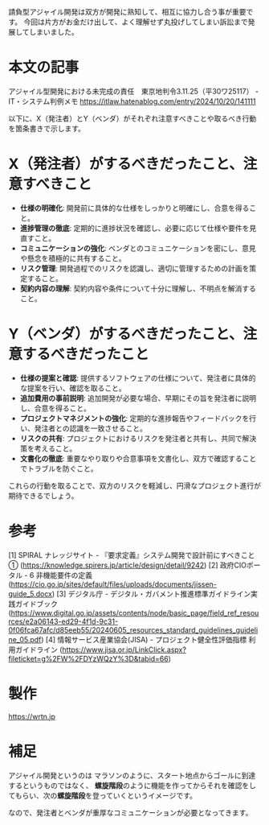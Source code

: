 <!--
title:   アジャイル型開発における未完成の責任　東京地判令3.11.25（平30ワ25117）
tags:    アジャイル開発
id:      ee005a391f63b8c0368d
private: false
-->
請負型アジャイル開発は双方が開発に熟知して、相互に協力し合う事が重要です。
今回は片方がお金だけ出して、よく理解せず丸投げしてしまい訴訟まで発展してしまいました。

# 本文の記事
アジャイル型開発における未完成の責任　東京地判令3.11.25（平30ワ25117） - IT・システム判例メモ
https://itlaw.hatenablog.com/entry/2024/10/20/141111



以下に、X（発注者）とY（ベンダ）がそれぞれ注意すべきことや取るべき行動を箇条書きで示します。

# X（発注者）がするべきだったこと、注意すべきこと
- **仕様の明確化**: 開発前に具体的な仕様をしっかりと明確にし、合意を得ること。
- **進捗管理の徹底**: 定期的に進捗状況を確認し、必要に応じて仕様や要件を見直すこと。
- **コミュニケーションの強化**: ベンダとのコミュニケーションを密にし、意見や懸念を積極的に共有すること。
- **リスク管理**: 開発過程でのリスクを認識し、適切に管理するための計画を策定すること。
- **契約内容の理解**: 契約内容や条件について十分に理解し、不明点を解消すること。

# Y（ベンダ）がするべきだったこと、注意するべきだったこと
- **仕様の提案と確認**: 提供するソフトウェアの仕様について、発注者に具体的な提案を行い、確認を取ること。
- **追加費用の事前説明**: 追加開発が必要な場合、早期にその旨を発注者に説明し、合意を得ること。
- **プロジェクトマネジメントの強化**: 定期的な進捗報告やフィードバックを行い、発注者との認識を一致させること。
- **リスクの共有**: プロジェクトにおけるリスクを発注者と共有し、共同で解決策を考えること。
- **文書化の徹底**: 重要なやり取りや合意事項を文書化し、双方で確認することでトラブルを防ぐこと。

これらの行動を取ることで、双方のリスクを軽減し、円滑なプロジェクト進行が期待できるでしょう。

# 参考

[1] SPIRAL ナレッジサイト - 『要求定義』システム開発で設計前にすべきこと① (https://knowledge.spirers.jp/article/design/detail/9242)
[2] 政府CIOポータル - 6 非機能要件の定義 (https://cio.go.jp/sites/default/files/uploads/documents/jissen-guide_5.docx)
[3] デジタル庁 - デジタル・ガバメント推進標準ガイドライン実践ガイドブック (https://www.digital.go.jp/assets/contents/node/basic_page/field_ref_resources/e2a06143-ed29-4f1d-9c31-0f06fca67afc/d85eeb55/20240605_resources_standard_guidelines_guideline_05.pdf)
[4] 情報サービス産業協会(JISA) - プロジェクト健全性評価指標 利用ガイドライン (https://www.jisa.or.jp/LinkClick.aspx?fileticket=g%2FW%2FDYzWQzY%3D&tabid=66)

# 製作
https://wrtn.jp


# 補足
アジャイル開発というのは
マラソンのように、スタート地点からゴールに到達するというものではなく、
**螺旋階段**のように機能を作ってからそれを確認をしてもらい、次の**螺旋階段**を登っていくというイメージです。

なので、発注者とベンダが重厚なコミュニケーションが必要となってきます。